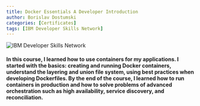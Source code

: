 ```yaml
---
title: Docker Essentials A Developer Introduction
author: Borislav Dostumski
categories: [Certificates]
tags: [IBM Developer Skills Network]
---
```


![IBM Developer Skills Network](../../assets/img/certificates/I)

#### In this course, I learned how to use containers for my applications. I started with the basics: creating and running Docker containers, understand the layering and union file system, using best practices when developing Dockerfiles. By the end of the course, I learned how to run containers in production and how to solve problems of advanced orchestration such as high availability, service discovery, and reconciliation.